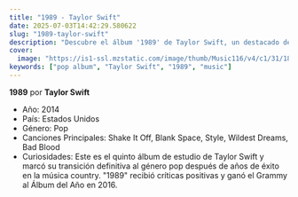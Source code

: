 ```yaml
---
title: "1989 - Taylor Swift"
date: 2025-07-03T14:42:29.580622
slug: "1989-taylor-swift"
description: "Descubre el álbum '1989' de Taylor Swift, un destacado de la música pop."
cover: 
  image: "https://is1-ssl.mzstatic.com/image/thumb/Music116/v4/c1/31/18/c131181b-ca3e-d945-16b2-48ea6bcd64d4/23UM1IM11868.rgb.jpg/250x250bb.jpg"
keywords: ["pop album", "Taylor Swift", "1989", "music"]
---
```


**1989** por **Taylor Swift**
- Año: 2014
- País: Estados Unidos
- Género: Pop
- Canciones Principales: Shake It Off, Blank Space, Style, Wildest Dreams, Bad Blood
- Curiosidades: Este es el quinto álbum de estudio de Taylor Swift y marcó su transición definitiva al género pop después de años de éxito en la música country. "1989" recibió críticas positivas y ganó el Grammy al Álbum del Año en 2016.
